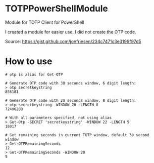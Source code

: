 # TOTPPowerShellModule
Module for TOTP Client for PowerShell

I created a module for easier use. I did not create the OTP code.

Source: https://gist.github.com/jonfriesen/234c7471c3e3199f97d5

# How to use
```posh
# otp is alias for Get-OTP

# Generate OTP code with 30 seconds window, 6 digit length:
> otp secretkeystring
856181

# Generate OTP code with 20 seconds window, 8 digit length:
> otp secretkeystring -WINDOW 20 -LENGTH 8
72406208

# With all parameters specified, not using alias
> Get-Otp -SECRET 'secretkeystring' -WINDOW 22 -LENGTH 5
18017

# Get remaining seconds in current TOTP window, default 30 second window
> Get-OTPRemainingSeconds
12
> Get-OTPRemainingSeconds -WINDOW 20
5
```
